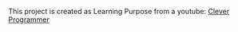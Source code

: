 This project is created as Learning Purpose from a youtube:
<a href="https://www.youtube.com/channel/UCqrILQNl5Ed9Dz6CGMyvMTQ"> Clever Programmer </a>
